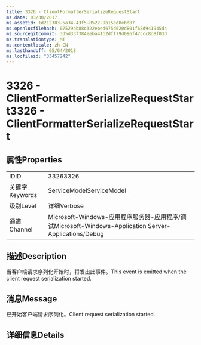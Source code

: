 ```yaml
---
title: 3326 - ClientFormatterSerializeRequestStart
ms.date: 03/30/2017
ms.assetid: 1d212383-5a34-43f5-8522-9b15ed8ebd87
ms.openlocfilehash: 07529ab88c322ebed675d620d801f68d941945d4
ms.sourcegitcommit: 3d5d33f384eeba41b2dff79d096f47ccc8d8f03d
ms.translationtype: MT
ms.contentlocale: zh-CN
ms.lasthandoff: 05/04/2018
ms.locfileid: "33457242"
---
```

# <a name="3326---clientformatterserializerequeststart"></a><span data-ttu-id="98e8a-102">3326 - ClientFormatterSerializeRequestStart</span><span class="sxs-lookup"><span data-stu-id="98e8a-102">3326 - ClientFormatterSerializeRequestStart</span></span>
## <a name="properties"></a><span data-ttu-id="98e8a-103">属性</span><span class="sxs-lookup"><span data-stu-id="98e8a-103">Properties</span></span>  
  
|||  
|-|-|  
|<span data-ttu-id="98e8a-104">ID</span><span class="sxs-lookup"><span data-stu-id="98e8a-104">ID</span></span>|<span data-ttu-id="98e8a-105">3326</span><span class="sxs-lookup"><span data-stu-id="98e8a-105">3326</span></span>|  
|<span data-ttu-id="98e8a-106">关键字</span><span class="sxs-lookup"><span data-stu-id="98e8a-106">Keywords</span></span>|<span data-ttu-id="98e8a-107">ServiceModel</span><span class="sxs-lookup"><span data-stu-id="98e8a-107">ServiceModel</span></span>|  
|<span data-ttu-id="98e8a-108">级别</span><span class="sxs-lookup"><span data-stu-id="98e8a-108">Level</span></span>|<span data-ttu-id="98e8a-109">详细</span><span class="sxs-lookup"><span data-stu-id="98e8a-109">Verbose</span></span>|  
|<span data-ttu-id="98e8a-110">通道</span><span class="sxs-lookup"><span data-stu-id="98e8a-110">Channel</span></span>|<span data-ttu-id="98e8a-111">Microsoft-Windows-应用程序服务器-应用程序/调试</span><span class="sxs-lookup"><span data-stu-id="98e8a-111">Microsoft-Windows-Application Server-Applications/Debug</span></span>|  
  
## <a name="description"></a><span data-ttu-id="98e8a-112">描述</span><span class="sxs-lookup"><span data-stu-id="98e8a-112">Description</span></span>  
 <span data-ttu-id="98e8a-113">当客户端请求序列化开始时，将发出此事件。</span><span class="sxs-lookup"><span data-stu-id="98e8a-113">This event is emitted when the client request serialization started.</span></span>  
  
## <a name="message"></a><span data-ttu-id="98e8a-114">消息</span><span class="sxs-lookup"><span data-stu-id="98e8a-114">Message</span></span>  
 <span data-ttu-id="98e8a-115">已开始客户端请求序列化。</span><span class="sxs-lookup"><span data-stu-id="98e8a-115">Client request serialization started.</span></span>  
  
## <a name="details"></a><span data-ttu-id="98e8a-116">详细信息</span><span class="sxs-lookup"><span data-stu-id="98e8a-116">Details</span></span>
